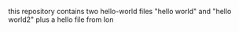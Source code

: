 this repository contains two hello-world files 
"hello world" and "hello world2"
plus a hello file from Ion

